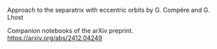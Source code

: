 Approach to the separatrix with eccentric orbits
by G. Compère and G. Lhost

Companion notebooks of the arXiv preprint.
https://arxiv.org/abs/2412.04249
